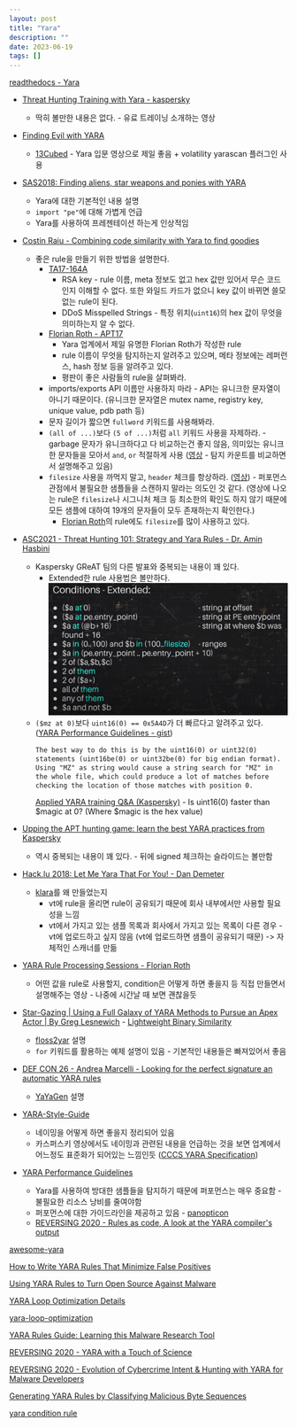 ```yaml
---
layout: post
title: "Yara"
description: ""
date: 2023-06-19
tags: []
---
```


<a href="https://yara.readthedocs.io/en/stable/index.html">readthedocs - Yara</a>

* <a href="https://www.youtube.com/playlist?list=PL6BzPT9XO1o5yI1S9a0cK6xYsBtmpAiK1">Threat Hunting Training with Yara - kaspersky</a>
    * 딱히 볼만한 내용은 없다. - 유료 트레이닝 소개하는 영상

* <a href="https://youtu.be/mQ-mqxOfopk">Finding Evil with YARA</a>
    * <a href="https://www.youtube.com/@13Cubed">13Cubed</a> - Yara 입문 영상으로 제일 좋음 + volatility yarascan 플러그인 사용

* <a href="https://youtu.be/fbidgtOXvc0">SAS2018: Finding aliens, star weapons and ponies with YARA</a>
    * Yara에 대한 기본적인 내용 설명
    * `import "pe"`에 대해 가볍게 언급
    * Yara를 사용하여 프레젠테이션 하는게 인상적임

* <a href="https://youtu.be/DQXpdEvyasc">Costin Raiu - Combining code similarity with Yara to find goodies</a>
    * 좋은 rule을 만들기 위한 방법을 설명한다.
        * <a href="https://www.cisa.gov/news-events/alerts/2017/06/13/hidden-cobra-north-koreas-ddos-botnet-infrastructure">TA17-164A</a>
            * RSA key - rule 이름, meta 정보도 없고 hex 값만 있어서 무슨 코드인지 이해할 수 없다. 또한 와일드 카드가 없으니 key 값이 바뀌면 쓸모없는 rule이 된다.
            * DDoS Misspelled Strings - 특정 위치(`uint16`)의 hex 값이 무엇을 의미하는지 알 수 없다.
        * <a href="https://github.com/Neo23x0/signature-base/blob/master/yara/apt_apt17_mal_sep17.yar">Florian Roth - APT17</a>
            * Yara 업계에서 제일 유명한 Florian Roth가 작성한 rule
            * rule 이름이 무엇을 탐지하는지 알려주고 있으며, 메타 정보에는 레퍼런스, hash 정보 등을 알려주고 있다.
            * 평판이 좋은 사람들의 rule을 살펴봐라.
        * imports/exports API 이름만 사용하지 마라 - API는 유니크한 문자열이 아니기 때문이다. (유니크한 문자열은 mutex name, registry key, unique value, pdb path 등)
        * 문자 길이가 짧으면 `fullword` 키워드를 사용해봐라.
        * `(all of ...)`보다 `(5 of ...)`처럼 `all` 키워드 사용을 자제하라. - garbage 문자가 유니크하다고 다 비교하는건 좋지 않음, 의미있는 유니크한 문자들을 모아서 `and`, `or` 적절하게 사용 (<a href="https://youtu.be/78jjHD_Kpkc?t=1915">영상</a> - 탐지 카운트를 비교하면서 설명해주고 있음)
        * `filesize` 사용을 까먹지 말고, `header` 체크를 항상하라. (<a href="https://youtu.be/78jjHD_Kpkc?t=1520">영상</a>) - 퍼포먼스 관점에서 불필요한 샘플들을 스캔하지 말라는 의도인 것 같다. (영상에 나오는 rule은 `filesize`나 시그니처 체크 등 최소한의 확인도 하지 않기 때문에 모든 샘플에 대하여 19개의 문자들이 모두 존재하는지 확인한다.)
            * <a href="https://github.com/Neo23x0/signature-base">Florian Roth</a>의 rule에도 `filesize`를 많이 사용하고 있다.

* <a href="https://youtu.be/k-3LY_utuJk">ASC2021 - Threat Hunting 101: Strategy and Yara Rules - Dr. Amin Hasbini</a>
    * Kaspersky GReAT 팀의 다른 발표와 중복되는 내용이 꽤 있다.
        * Extended한 rule 사용법은 볼만하다.
            ![0](/assets/images/yara/0.png)
    * `($mz at 0)`보다 `uint16(0) == 0x5A4D`가 더 빠르다고 알려주고 있다. (<a href="https://gist.github.com/mguerreiro/0abd9e49920d57e0b0de896cefe73da0">YARA Performance Guidelines - gist</a>)
        ```
        The best way to do this is by the uint16(0) or uint32(0) statements (uint16be(0) or uint32be(0) for big endian format). Using "MZ" as string would cause a string search for "MZ" in the whole file, which could produce a lot of matches before checking the location of those matches with position 0.
        ```
        <a href="https://securelist.com/applied-yara-training-qa/104007/">Applied YARA training Q&A (Kaspersky)</a> - Is uint16(0) faster than $magic at 0? (Where $magic is the hex value)

* <a href="https://securelist.com/yara-webinar-follow-up/96505/">Upping the APT hunting game: learn the best YARA practices from Kaspersky</a>
    * 역시 중복되는 내용이 꽤 있다. - 뒤에 signed 체크하는 슬라이드는 볼만함

* <a href="https://youtu.be/ncNfxHXhGsA">Hack.lu 2018: Let Me Yara That For You! - Dan Demeter</a>
    * <a href="https://github.com/KasperskyLab/klara">klara</a>를 왜 만들었는지
        * vt에 rule을 올리면 rule이 공유되기 때문에 회사 내부에서만 사용할 필요성을 느낌
        * vt에서 가지고 있는 샘플 목록과 회사에서 가지고 있는 목록이 다른 경우 - vt에 업로드하고 싶지 않음 (vt에 업로드하면 샘플이 공유되기 때문) -> 자체적인 스캐너를 만듦

* <a href="https://www.youtube.com/playlist?list=PL8OlALxRcWsSEPtN6AujulTHVc9HZMwso">YARA Rule Processing Sessions - Florian Roth</a>
    * 어떤 값을 rule로 사용할지, condition은 어떻게 하면 좋을지 등 직접 만들면서 설명해주는 영상 - 나중에 시간날 때 보면 괜찮을듯

* <a href="https://youtu.be/aaV7UieJ_l4">Star-Gazing | Using a Full Galaxy of YARA Methods to Pursue an Apex Actor | By Greg Lesnewich</a> - <a href="https://github.com/g-les/YARA-PE-Features">Lightweight Binary Similarity</a>
    * <a href="https://github.com/g-les/floss2yar">floss2yar</a> 설명
    * `for` 키워드를 활용하는 예제 설명이 있음 - 기본적인 내용들은 빠져있어서 좋음

* <a href="https://youtu.be/Dz0C55Azn1Y">DEF CON 26 - Andrea Marcelli - Looking for the perfect signature an automatic YARA rules</a>
    * <a href="https://github.com/jimmy-sonny/YaYaGen">YaYaGen</a> 설명

* <a href="https://github.com/Neo23x0/YARA-Style-Guide">YARA-Style-Guide</a>
    * 네이밍을 어떻게 하면 좋을지 정리되어 있음
    * 카스퍼스키 영상에서도 네이밍과 관련된 내용을 언급하는 것을 보면 업계에서 어느정도 표준화가 되어있는 느낌인듯 (<a href="https://github.com/CybercentreCanada/CCCS-Yara">CCCS YARA Specification</a>)

* <a href="https://github.com/Neo23x0/YARA-Performance-Guidelines">YARA Performance Guidelines</a>
    * Yara를 사용하여 방대한 샘플들을 탐지하기 때문에 퍼포먼스는 매우 중요함 - 불필요한 리소스 낭비를 줄여야함
    * 퍼포먼스에 대한 가이드라인을 제공하고 있음 - <a href="https://github.com/Neo23x0/panopticon">panopticon</a>
    * <a href="https://youtu.be/zPRLxNq8XbQ">REVERSING 2020 - Rules as code, A look at the YARA compiler's output</a>

<a href="https://github.com/InQuest/awesome-yara">awesome-yara</a>

<a href="https://intezer.com/blog/threat-hunting/yara-rules-minimize-false-positives/">How to Write YARA Rules That Minimize False Positives</a>

<a href="https://intezer.com/blog/malware-analysis/turning-open-source-against-malware/">Using YARA Rules to Turn Open Source Against Malware</a>

<a href="https://gist.github.com/wxsBSD/cfea812b96330b685332b61142f51a51">YARA Loop Optimization Details</a>

<a href="https://gist.github.com/wxsBSD/9e98a02b22255373773606294281b3a2">yara-loop-optimization</a>

<a href="https://www.varonis.com/blog/yara-rules">YARA Rules Guide: Learning this Malware Research Tool</a>

<a href="https://youtu.be/Tk7Xd7kyV7g">REVERSING 2020 - YARA with a Touch of Science</a>

<a href="https://youtu.be/Hjp9JfyLLiY">REVERSING 2020 - Evolution of Cybercrime Intent & Hunting with YARA for Malware Developers</a>

<a href="https://youtu.be/3-iEXrbRsqs">Generating YARA Rules by Classifying Malicious Byte Sequences</a>

<a href="https://blog.naver.com/stop2y/221436359782">yara condition rule</a>
